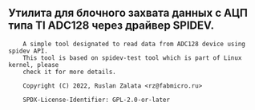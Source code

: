 ## Утилита для блочного захвата данных с АЦП типа TI ADC128 через драйвер SPIDEV.

        A simple tool designated to read data from ADC128 device using spidev API.
        This tool is based on spidev-test tool which is part of Linux kernel, please
        check it for more details.
        
        Copyright (C) 2022, Ruslan Zalata <rz@fabmicro.ru>

        SPDX-License-Identifier: GPL-2.0-or-later


